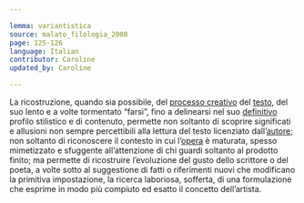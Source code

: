```yaml
---

lemma: variantistica
source: malato_filologia_2008
page: 125-126
language: Italian
contributor: Caroline
updated_by: Caroline

---
```


La ricostruzione, quando sia possibile, del [processo creativo](genesis.html) del [testo](text.html), del suo lento e a volte tormentato “farsi”, fino a delinearsi nel suo [definitivo](definitive.html) profilo stilistico e di contenuto, permette non soltanto di scoprire significati e allusioni non sempre percettibili alla lettura del testo licenziato dall’[autore](author.html); non soltanto di riconoscere il contesto in cui l’[opera](work.html) è maturata, spesso mimetizzato e sfuggente all’attenzione di chi guardi soltanto al prodotto finito; ma permette di ricostruire l’evoluzione del gusto dello scrittore o del poeta, a volte sotto al suggestione di fatti o riferimenti nuovi che modificano la primitiva impostazione, la ricerca laboriosa, sofferta, di una formulazione che esprime in modo più compiuto ed esatto il concetto dell’artista.
